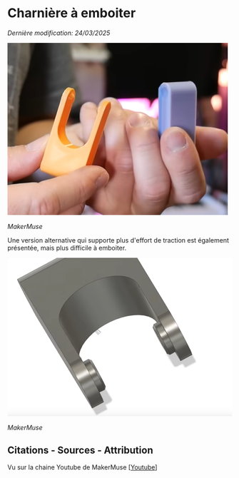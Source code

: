 # Charnière à emboiter
_Dernière modification: 24/03/2025_

![Charnière à emboiter](./snap-conical.png)

_MakerMuse_

Une version alternative qui supporte plus d'effort de traction est également présentée, mais plus difficile à emboiter.

![Charnière à emboiter cylindrique](./snap-cylinder.png)

_MakerMuse_

## Citations - Sources - Attribution
Vu sur la chaine Youtube de MakerMuse [[Youtube](https://youtu.be/fbY7xHGaeNM?si=pbwtnPVgYeoj8QsR&t=240)]
